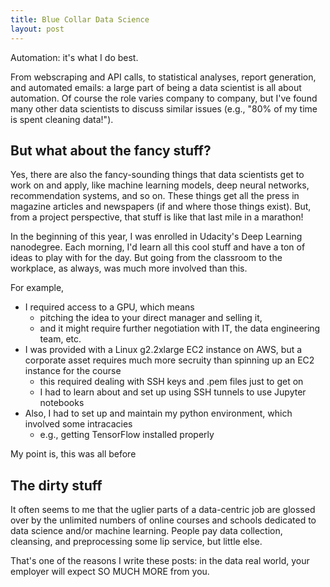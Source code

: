 ```yaml
---
title: Blue Collar Data Science
layout: post
---
```


Automation: it's what I do best.  

From webscraping and API calls, to statistical analyses, report generation, and automated emails: a
large part of being a data scientist is all about automation. Of course the role varies company to company, 
but I've found many other data scientists to discuss similar issues (e.g., "80% of my time is spent cleaning data!"). 

## But what about the fancy stuff?
Yes, there are also the fancy-sounding things that data scientists get to work on and apply, 
like machine learning models, deep neural networks, recommendation systems, and so on. These things
get all the press in magazine articles and newspapers (if and where those things exist).  But, from
a project perspective, that stuff is like that last mile in a marathon!

In the beginning of this year, I was enrolled in Udacity's Deep Learning nanodegree.  Each morning,
I'd learn all this cool stuff and have a ton of ideas to play with for the day.  But going from the
classroom to the workplace, as always, was much more involved than this.  

For example, 
* I required access to a GPU, which means 
  - pitching the idea to your direct manager and selling it, 
  - and it might require further negotiation with IT, the data engineering team, etc.  
* I was provided with a Linux g2.2xlarge EC2 instance on AWS, but a corporate asset requires much more secruity than spinning up an EC2 instance for the course
  - this required dealing with SSH keys and .pem files just to get on
  - I had to learn about and set up using SSH tunnels to use Jupyter notebooks
* Also, I had to set up and maintain my python environment, which involved some intracacies 
  - e.g., getting TensorFlow installed properly
  
My point is, this was all before

## The dirty stuff
It often seems to me that the uglier parts of a data-centric job
are glossed over by the unlimited numbers of online courses and schools dedicated to data science and/or
machine learning.  People pay data collection, cleansing, and preprocessing some lip service, but little else.

That's one of the reasons I write these posts: in the data real world, your employer will expect SO MUCH MORE 
from you.  

